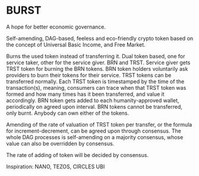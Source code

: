 # BURST
A hope for better economic governance.

Self-amending, DAG-based, feeless and eco-friendly crypto token based on the concept of Universal Basic Income, and Free Market.

Burns the used token instead of transferring it.
Dual token based, one for service taker, other for the service giver.
BRN and TRST.
Service giver gets TRST token for burning the BRN tokens. BRN token holders voluntarily ask providers to burn their tokens for their service. TRST tokens can be transferred normally. Each TRST token is timestamped by the time of the transaction(s), meaning, consumers can trace when that TRST token was formed and how many times has it been transferred, and value it accordingly.  BRN token gets added to each humanity-approved wallet, periodically on agreed upon interval. BRN tokens cannot be transferred, only burnt. Anybody can own either of the tokens.

Amending of the rate of valuation of TRST token per transfer, or the formula for increment-decrement, can be agreed upon through consensus. The whole DAG processes is self-amending on a majority consensus, whose value can also be overridden by consensus.

The rate of adding of token will be decided by consensus. 

Inspiration:
NANO,
TEZOS,
CIRCLES UBI
